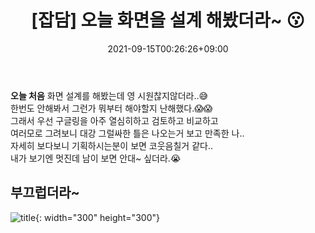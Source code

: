 ﻿---
title : "[잡담] 오늘 화면을 설계 해봤더라~ 😗"
categories:
  - Main
tags:
  - 잡담
  - 
date: 2021-09-15T00:26:26+09:00 #작성일자
last_modified_at: 2021-09-15 #업데이트날짜.
#toc: true
#toc_label: "안녕하세요"
#toc_sticky: true 고정할것인지?
# other options
---

**오늘 처음** 화면 설계를 해봤는데 영 시원찮지않더라..😅  
한번도 안해봐서 그런가 뭐부터 해야할지 난해했다.😱😱  
그래서 우선 구글링을 아주 열심히하고 검토하고 비교하고  
여러모로 그려보니 대강 그럴싸한 틀은 나오는거 보고 만족한 나..  
자세히 보다보니 기획하시는분이 보면 코웃음칠거 같다..  
내가 보기엔 멋진데 남이 보면 안대~ 싶더라.😭
 

## 부끄럽더라~
![title](https://winesee.site/file/잠담.png){: width="300" height="300"}

